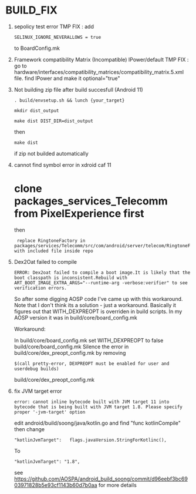 # BUILD_FIX
 
 1. sepolicy test error
    TMP FIX : add 

    ```
    SELINUX_IGNORE_NEVERALLOWS = true
    ```

    to BoardConfig.mk

 2. Framework compatibility Matrix (Incompatible) IPower/default
    TMP FIX : go to hardware/interfaces/compatibility_matrices/compatibility_matrix.5.xml file. find IPower and make it optional="true"

 3. Not building zip file after build succesfull (Android 11)

    ```
    . build/envsetup.sh && lunch {your_target}
    ```
    ```
    mkdir dist_output
    ```
    ```
    make dist DIST_DIR=dist_output
    ```
    then
    ```
    make dist
    ```
    if zip not builded automatically

4. cannot find symbol error in xdroid caf 11
   
   # clone packages_services_Telecomm from PixelExperience first
   
   then

    ```
     replace RingtoneFactory in packages/services/Telecomm/src/com/android/server/telecom/RingtoneFactory.java with included file inside repo
    ```

5. Dex2Oat failed to compile
   ```
   ERROR: Dex2oat failed to compile a boot image.It is likely that the boot classpath is inconsistent.Rebuild with ART_BOOT_IMAGE_EXTRA_ARGS="--runtime-arg -verbose:verifier" to see verification errors.   
   ```
   So after some digging AOSP code I've came up with this workaround. Note that I don't think its a solution - just a workaround. Basically it figures out that WITH_DEXPREOPT is overriden in build scripts. In my AOSP version it was in
   build/core/board_config.mk

   Workaround:

   In build/core/board_config.mk set WITH_DEXPREOPT to false build/core/board_config.mk
   Silence the error in build/core/dex_preopt_config.mk by removing 
   ```
   $(call pretty-error, DEXPREOPT must be enabled for user and userdebug builds) 
   ```
   build/core/dex_preopt_config.mk

6. fix JVM target error
   ```
   error: cannot inline bytecode built with JVM target 11 into bytecode that is being built with JVM target 1.8. Please specify proper '-jvm-target' option
   ```
   edit android/build/soong/java/kotlin.go and find "func kotlinCompile" then change
   ```
   "kotlinJvmTarget":   flags.javaVersion.StringForKotlinc(),
   ```
   To
   ```
   "kotlinJvmTarget": "1.8",
   ```
   see https://github.com/AOSPA/android_build_soong/commit/d96eebf3bc6903971828b5e93cf1143b60d7b0aa for more details
